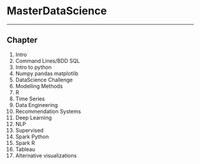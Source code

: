 # MasterDataScience
-------
## Chapter
01. Intro
02. Command Lines/BDD SQL
03. Intro to python
04. Numpy pandas matplotlib
05. DataScience Challenge
06. Modelling Methods
07. R
08. Time Series
09. Data Engineering
10. Recommendation Systems
11. Deep Learning
12. NLP
13. Supervised
14. Spark Python
15. Spark R
16. Tableau
17. Alternative visualizations
